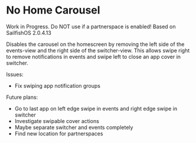 # No Home Carousel

Work in Progress. Do NOT use if a partnerspace is enabled!
Based on SailfishOS 2.0.4.13

Disables the carousel on the homescreen by removing the left side of the events-view and the right side of the switcher-view.
This allows swipe right to remove notifications in events and swipe left to close an app cover in switcher.

Issues:
- Fix swiping app notification groups

Future plans:
- Go to last app on left edge swipe in events and right edge swipe in switcher
- Investigate swipable cover actions
- Maybe separate switcher and events completely
- Find new location for partnerspaces
